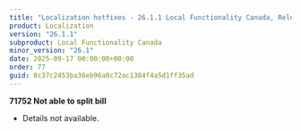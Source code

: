 ```yaml
---
title: "Localization hotfixes - 26.1.1 Local Functionality Canada, Release date September 17, 2025 - Hotfixes"
product: Localization
version: "26.1.1"
subproduct: Local Functionality Canada
minor_version: "26.1"
date: 2025-09-17 00:00:00+00:00
order: 77
guid: 0c37c2453ba36eb96a0c72ac1384f4a5d1ff35ad
---
```


<strong>71752 Not able to split bill</strong>
<ul><li>Details not available.</li></ul>
